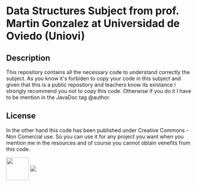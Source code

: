 # Data Structures Subject from prof. Martin Gonzalez at Universidad de Oviedo (Uniovi)

## Description 
This repository contains all the necessary code to understand correctly the subject. As you know it's forbiden to copy your code in this subject and given that this is a public repository and teachers know its existance I strongly recommend you not to copy this code. Otherwise if you do it I have to be mention in the JavaDoc tag @author.

## License

In the other hand this code has been published under Creative Commons - Non Comercial use. So you can use it for any project you want when you mention me in the resources and of course you cannot obtain venefits from this code.

<img src="http://es.creativecommons.org/blog/wp-content/uploads/2013/04/by-nc.eu_petit.png" height="61" align="middle">
<img src="https://github.com/computer-engineering-uniovi/standars/blob/master/ovicomputing@small.png" align="middle">
